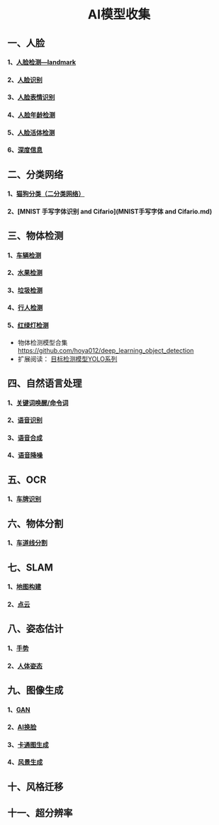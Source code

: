 #                                                 <center>AI模型收集<center>

## 一、人脸

#### 1、[人脸检测—landmark](1、人脸检测—landmark.md)

#### 2、[人脸识别](2、人体识别.md)

#### 3、[人脸表情识别](3、人脸表情识别.md)

#### 4、[人脸年龄检测](4、人脸年龄检测.md)


#### 5、[人脸活体检测](5、人脸活体检测.md)

#### 6、[深度信息](6、深度信息.md)


## 二、分类网络

#### 1、[猫狗分类（二分类网络）](1、猫狗分类.md)

#### 2、[MNIST 手写字体识别 and Cifario](MNIST手写字体 and Cifario.md)

## 三、物体检测

#### 1、[车辆检测](1、车辆检测.md)

#### 2、[水果检测](2、水果检测.md)


#### 3、[垃圾检测](3、垃圾检测.md)

#### 4、[行人检测](4、行人检测.md)

#### 5、[红绿灯检测](5、红绿灯检测.md)

- 物体检测模型合集 https://github.com/hoya012/deep_learning_object_detection
- 扩展阅读： [目标检测模型YOLO系列](https://blog.csdn.net/weixin_43931548/article/details/108898434?utm_medium=distribute.pc_aggpage_search_result.none-task-blog-2~aggregatepage~first_rank_v2~rank_aggregation-7-108898434.pc_agg_rank_aggregation&utm_term=yolo%E7%B3%BB%E5%88%97%E6%A8%A1%E5%9E%8B&spm=1000.2123.3001.4430)

## 四、自然语言处理

#### 1、[关键词唤醒/命令词](1、关键词唤醒/命令词.md)

#### 2、[语音识别](2、语音识别.md)

#### 3、[语音合成](3、语音合成.md)

#### 4、[语音降噪](4、语音降噪.md)

## 五、OCR

#### 1、[车牌识别](1、车牌识别.md)

## 六、物体分割

#### 1、[车道线分割](1、车道线分割.md)

## 七、SLAM

#### 1、[地图构建](1、地图构建.md)

#### 2、[点云](2、点云.md)

## 八、姿态估计

#### 1、[手势](1、手势.md)

#### 2、[人体姿态](2、人体姿态.md)

## 九、图像生成

#### 1、[GAN](1、GAN.md)

#### 2、[AI换脸](2、AI换脸.md)

#### 3、[卡通图生成](3、卡通图生成.md)

#### 4、[风景生成](4、风景生成.md)

## 十、风格迁移

## 十一、超分辨率
